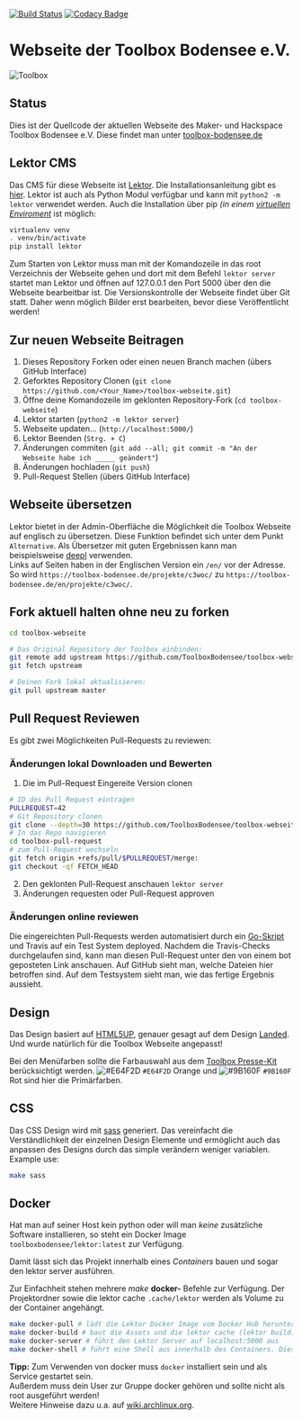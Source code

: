 [![Build Status](https://travis-ci.org/ToolboxBodensee/toolbox-webseite.svg?branch=master)](https://travis-ci.org/ToolboxBodensee/toolbox-webseite)
[![Codacy Badge](https://api.codacy.com/project/badge/Grade/1ef6a941f1974e8bb652e083d92251b9)](https://www.codacy.com/app/Toolbox_Website/toolbox-webseite?utm_source=github.com&amp;utm_medium=referral&amp;utm_content=ToolboxBodensee/toolbox-webseite&amp;utm_campaign=Badge_Grade)

Webseite der Toolbox Bodensee e.V.
====================================

![Toolbox](https://avatars0.githubusercontent.com/u/9744766?s=200&v=4 "Toolbox Logo")

Status
------------------------

Dies ist der Quellcode der aktuellen Webseite des Maker- und Hackspace Toolbox Bodensee e.V.
Diese findet man unter [toolbox-bodensee.de](https://toolbox-bodensee.de/)

Lektor CMS
------------------------

Das CMS für diese Webseite ist [Lektor](https://www.getlektor.com/).
Die Installationsanleitung gibt es [hier](https://www.getlektor.com/downloads/).
Lektor ist auch als Python Modul verfügbar und kann mit ``python2 -m lektor`` verwendet werden.
Auch die Installation über pip *(in einem [virtuellen Enviroment](https://docs.python.org/3/tutorial/venv.html)* ist möglich:
```bash
virtualenv venv
. venv/bin/activate
pip install lektor
```

Zum Starten von Lektor muss man mit der Komandozeile in das root Verzeichnis der Webseite gehen
und dort mit dem Befehl ``lektor server`` startet man Lektor und öffnen auf 127.0.0.1 den Port 5000 über den die Webseite
bearbeitbar ist. Die Versionskontrolle der Webseite findet über Git statt. Daher wenn möglich Bilder erst
bearbeiten, bevor diese Veröffentlicht werden!

Zur neuen Webseite Beitragen
------------------------

1.  Dieses Repository Forken oder einen neuen Branch machen (übers GitHub Interface)
2.  Geforktes Repository Clonen (``git clone https://github.com/<Your_Name>/toolbox-webseite.git``)
3.  Öffne deine Komandozeile im geklonten Repository-Fork (``cd toolbox-webseite``)
4.  Lektor starten (``python2 -m lektor server``)
5.  Webseite updaten... (``http://localhost:5000/``)
6.  Lektor Beenden (``Strg. + C``)
7.  Änderungen commiten (``git add --all; git commit -m "An der Webseite habe ich _____ geändert"``)
8.  Änderungen hochladen (``git push``)
9.  Pull-Request Stellen (übers GitHub Interface)

Webseite übersetzen
------------------------

Lektor bietet in der Admin-Oberfläche die Möglichkeit die Toolbox Webseite auf englisch zu übersetzen.
Diese Funktion befindet sich unter dem Punkt ``Alternative``.
Als Übersetzer mit guten Ergebnissen kann man beispielsweise [deepl](https://www.deepl.com) verwenden.<br/>
Links auf Seiten haben in der Englischen Version ein ``/en/`` vor der Adresse.
So wird ``https://toolbox-bodensee.de/projekte/c3woc/`` zu ``https://toolbox-bodensee.de/en/projekte/c3woc/``.

Fork aktuell halten ohne neu zu forken
------------------------

```bash
cd toolbox-webseite

# Das Original Repository der Toolbox einbinden:
git remote add upstream https://github.com/ToolboxBodensee/toolbox-webseite.git
git fetch upstream

# Deinen Fork lokal aktualisieren:
git pull upstream master
```

Pull Request Reviewen
------------------------

Es gibt zwei Möglichkeiten Pull-Requests zu reviewen:

### Änderungen lokal Downloaden und Bewerten

1.  Die im Pull-Request Eingereite Version clonen

```bash
# ID des Pull Request eintragen
PULLREQUEST=42
# Git Repository clonen
git clone --depth=30 https://github.com/ToolboxBodensee/toolbox-webseite.git toolbox-pull-request
# In das Repo navigieren
cd toolbox-pull-request
# zum Pull-Request wechseln
git fetch origin +refs/pull/$PULLREQUEST/merge:
git checkout -qf FETCH_HEAD
```

2.  Den geklonten Pull-Request anschauen ``lektor server``
3.  Änderungen requesten oder Pull-Request approven

### Änderungen online reviewen

Die eingereichten Pull-Requests werden automatisiert durch ein [Go-Skript](https://github.com/ottojo/pullRequestHost) und Travis auf ein Test System deployed. Nachdem die Travis-Checks durchgelaufen sind, kann man diesen Pull-Request unter den von einem bot geposteten Link anschauen. Auf GitHub sieht man, welche Dateien hier betroffen sind. Auf dem Testsystem sieht man, wie das fertige Ergebnis aussieht.

Design
------------------------

Das Design basiert auf [HTML5UP](https://html5up.net), genauer gesagt auf dem Design [Landed](https://html5up.net/landed). Und wurde natürlich für die Toolbox Webseite angepasst!

Bei den Menüfarben sollte die Farbauswahl aus dem [Toolbox Presse-Kit](https://github.com/ToolboxBodensee/presskit) berücksichtigt werden. ![#E64F2D](https://placehold.it/15/E64F2D/000000?text=+) `#E64F2D` Orange und ![#9B160F](https://placehold.it/15/9B160F/000000?text=+) `#9B160F` Rot sind hier die Primärfarben.

CSS
------------------------

Das CSS Design wird mit [sass](https://sass-lang.com/) generiert.
Das vereinfacht die Verständlichkeit der einzelnen Design Elemente
und ermöglicht auch das anpassen des Designs durch das simple verändern weniger variablen.
Example use:
```bash
make sass
```

Docker
------------------------

Hat man auf seiner Host kein python oder will man *keine* zusätzliche Software installieren, so steht ein Docker Image `toolboxbodensee/lektor:latest` zur Verfügung.

Damit lässt sich das Projekt innerhalb eines *Containers* bauen und sogar den lektor server ausführen.

Zur Einfachheit stehen mehrere *make* **docker-** Befehle zur Verfügung. Der Projektordner sowie die lektor cache `.cache/lektor` werden als Volume zu der Container angehängt.

```bash
make docker-pull # lädt die Lektor Docker Image vom Docker Hub herunter
make docker-build # baut die Assets und die lektor cache (lektor build)
make docker-server # führt den Lektor Server auf localhost:5000 aus
make docker-shell # führt eine Shell aus innerhalb des Containers. Diese kann man zum Debuggen nutzen.
```

**Tipp:** Zum Verwenden von docker muss ``docker`` installiert sein und als Service gestartet sein.<br/>
Außerdem muss dein User zur Gruppe docker gehören und sollte nicht als root ausgeführt werden!<br/>
Weitere Hinweise dazu u.a. auf [wiki.archlinux.org](https://wiki.archlinux.org/index.php/docker#Installation).
